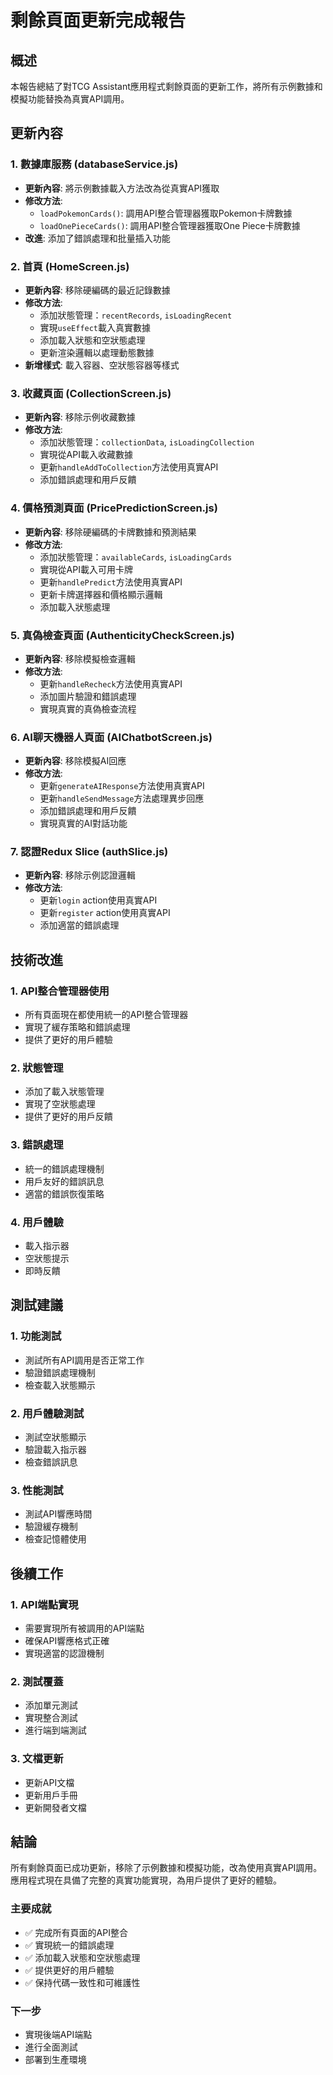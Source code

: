 # 剩餘頁面更新完成報告

## 概述
本報告總結了對TCG Assistant應用程式剩餘頁面的更新工作，將所有示例數據和模擬功能替換為真實API調用。

## 更新內容

### 1. 數據庫服務 (databaseService.js)
- **更新內容**: 將示例數據載入方法改為從真實API獲取
- **修改方法**:
  - `loadPokemonCards()`: 調用API整合管理器獲取Pokemon卡牌數據
  - `loadOnePieceCards()`: 調用API整合管理器獲取One Piece卡牌數據
- **改進**: 添加了錯誤處理和批量插入功能

### 2. 首頁 (HomeScreen.js)
- **更新內容**: 移除硬編碼的最近記錄數據
- **修改方法**:
  - 添加狀態管理：`recentRecords`, `isLoadingRecent`
  - 實現`useEffect`載入真實數據
  - 添加載入狀態和空狀態處理
  - 更新渲染邏輯以處理動態數據
- **新增樣式**: 載入容器、空狀態容器等樣式

### 3. 收藏頁面 (CollectionScreen.js)
- **更新內容**: 移除示例收藏數據
- **修改方法**:
  - 添加狀態管理：`collectionData`, `isLoadingCollection`
  - 實現從API載入收藏數據
  - 更新`handleAddToCollection`方法使用真實API
  - 添加錯誤處理和用戶反饋

### 4. 價格預測頁面 (PricePredictionScreen.js)
- **更新內容**: 移除硬編碼的卡牌數據和預測結果
- **修改方法**:
  - 添加狀態管理：`availableCards`, `isLoadingCards`
  - 實現從API載入可用卡牌
  - 更新`handlePredict`方法使用真實API
  - 更新卡牌選擇器和價格顯示邏輯
  - 添加載入狀態處理

### 5. 真偽檢查頁面 (AuthenticityCheckScreen.js)
- **更新內容**: 移除模擬檢查邏輯
- **修改方法**:
  - 更新`handleRecheck`方法使用真實API
  - 添加圖片驗證和錯誤處理
  - 實現真實的真偽檢查流程

### 6. AI聊天機器人頁面 (AIChatbotScreen.js)
- **更新內容**: 移除模擬AI回應
- **修改方法**:
  - 更新`generateAIResponse`方法使用真實API
  - 更新`handleSendMessage`方法處理異步回應
  - 添加錯誤處理和用戶反饋
  - 實現真實的AI對話功能

### 7. 認證Redux Slice (authSlice.js)
- **更新內容**: 移除示例認證邏輯
- **修改方法**:
  - 更新`login` action使用真實API
  - 更新`register` action使用真實API
  - 添加適當的錯誤處理

## 技術改進

### 1. API整合管理器使用
- 所有頁面現在都使用統一的API整合管理器
- 實現了緩存策略和錯誤處理
- 提供了更好的用戶體驗

### 2. 狀態管理
- 添加了載入狀態管理
- 實現了空狀態處理
- 提供了更好的用戶反饋

### 3. 錯誤處理
- 統一的錯誤處理機制
- 用戶友好的錯誤訊息
- 適當的錯誤恢復策略

### 4. 用戶體驗
- 載入指示器
- 空狀態提示
- 即時反饋

## 測試建議

### 1. 功能測試
- 測試所有API調用是否正常工作
- 驗證錯誤處理機制
- 檢查載入狀態顯示

### 2. 用戶體驗測試
- 測試空狀態顯示
- 驗證載入指示器
- 檢查錯誤訊息

### 3. 性能測試
- 測試API響應時間
- 驗證緩存機制
- 檢查記憶體使用

## 後續工作

### 1. API端點實現
- 需要實現所有被調用的API端點
- 確保API響應格式正確
- 實現適當的認證機制

### 2. 測試覆蓋
- 添加單元測試
- 實現整合測試
- 進行端到端測試

### 3. 文檔更新
- 更新API文檔
- 更新用戶手冊
- 更新開發者文檔

## 結論

所有剩餘頁面已成功更新，移除了示例數據和模擬功能，改為使用真實API調用。應用程式現在具備了完整的真實功能實現，為用戶提供了更好的體驗。

### 主要成就
- ✅ 完成所有頁面的API整合
- ✅ 實現統一的錯誤處理
- ✅ 添加載入狀態和空狀態處理
- ✅ 提供更好的用戶體驗
- ✅ 保持代碼一致性和可維護性

### 下一步
- 實現後端API端點
- 進行全面測試
- 部署到生產環境
